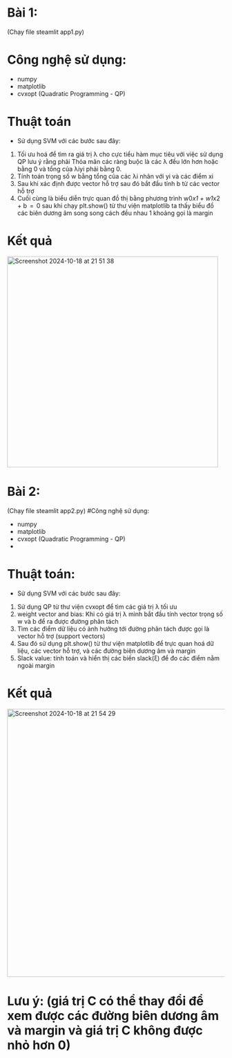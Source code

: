 # Bài 1:
(Chạy file steamlit app1.py)
# Công nghệ sử dụng:
- numpy
- matplotlib
- cvxopt (Quadratic Programming - QP)

# Thuật toán
- Sử dụng SVM với các bước sau đây:
1. Tối ưu hoá để tìm ra giá trị λ cho cực tiểu hàm mục tiêu với việc sử dụng QP lưu ý rằng phải Thỏa mãn các ràng buộc là các λ đều lớn hơn hoặc bằng 0 và tổng của λiyi phải bằng 0.
2. Tính toán trọng số w bằng tổng của các λi nhân với yi và các điểm xi
3. Sau khi xác định được vector hỗ trợ sau đó bắt đầu tính b từ các vector hỗ trợ 
4. Cuối cùng là biểu diễn trực quan đồ thị bằng phương trình w0*x1 + w1*x2 + b ‎ =  0 sau khi chạy plt.show() từ thư viện matplotlib ta thấy biểu đồ các biên dương âm song song cách đều nhau 1 khoảng gọi là margin

# Kết quả
<img width="488" alt="Screenshot 2024-10-18 at 21 51 38" src="https://github.com/user-attachments/assets/1591792a-7874-44d7-b558-0e5d9a2e8fd8">


# Bài 2:
(Chạy file steamlit app2.py)
#Công nghệ sử dụng:
- numpy
- matplotlib
- cvxopt (Quadratic Programming - QP)
- 
# Thuật toán:
- Sử dụng SVM với các bước sau đây:
1. Sử dụng QP từ thư viện cvxopt để tìm các giá trị λ tối ưu
2. weight vector and bias: Khi có giá trị λ mình bắt đầu tính vector trọng số w và b để ra được đường phân tách
3. Tìm các điểm dữ liệu có ảnh hưởng tới đường phân tách được gọi là vector hỗ trợ (support vectors)
4. Sau đó sử dụng plt.show() từ thư viện matplotlib để trực quan hoá dữ liệu, các vector hỗ trợ, và các đường biên dương âm và margin
5. Slack value: tính toán và hiển thị các biến slack(ξ) để đo các điểm nằm ngoài margin

# Kết quả 
<img width="620" alt="Screenshot 2024-10-18 at 21 54 29" src="https://github.com/user-attachments/assets/43c65c5a-3081-4cc4-b3b8-924630586ebc">

# Lưu ý: (giá trị C có thể thay đổi để xem được các đường biên dương âm và margin và giá trị C không được nhỏ hơn 0)
